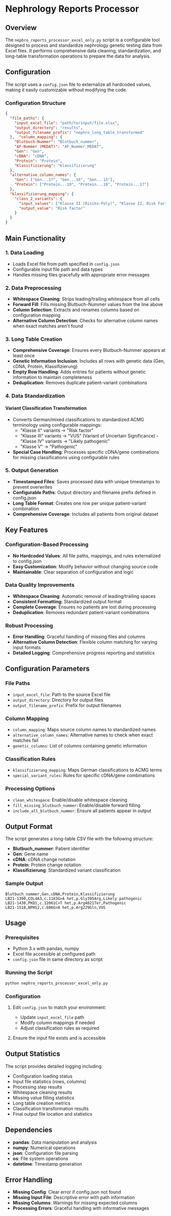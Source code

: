 # Nephrology Reports Processor

## Overview

The `nephro_reports_processor_excel_only.py` script is a configurable tool designed to process and standardize nephrology genetic testing data from Excel files. It performs comprehensive data cleaning, standardization, and long-table transformation operations to prepare the data for analysis.

## Configuration

The script uses a `config.json` file to externalize all hardcoded values, making it easily customizable without modifying the code.

### Configuration Structure

```json
{
  "file_paths": {
    "input_excel_file": "path/to/input/file.xlsx",
    "output_directory": "results",
    "output_filename_prefix": "nephro_long_table_transformed"
  },  "column_mapping": {
    "Blutbuch-Nummer": "Blutbuch_nummer",
    "AF-Nummer (MEDAT)": "AF_Nummer_MEDAT",
    "Gen": "Gen",
    "cDNA": "cDNA",
    "Protein": "Protein",
    "Klassifizierung": "Klassifizierung"
  },
  "alternative_column_names": {
    "Gen": ["Gen...17", "Gen...16", "Gen...15"],
    "Protein": ["Protein...19", "Protein...18", "Protein...17"]
  },
  "klassifizierung_mapping": {
    "class_2_variants": {
      "input_values": ["Klasse II (Risiko-Poly)", "Klasse II, Risk Factor"],
      "output_value": "Risk factor"
    }
  }
}
```

## Main Functionality

### 1. Data Loading
- Loads Excel file from path specified in `config.json`
- Configurable input file path and data types
- Handles missing files gracefully with appropriate error messages

### 2. Data Preprocessing
- **Whitespace Cleaning**: Strips leading/trailing whitespace from all cells
- **Forward Fill**: Fills missing Blutbuch-Nummer values from the line above
- **Column Selection**: Extracts and renames columns based on configuration mapping
- **Alternative Column Detection**: Checks for alternative column names when exact matches aren't found

### 3. Long Table Creation
- **Comprehensive Coverage**: Ensures every Blutbuch-Nummer appears at least once
- **Genetic Information Inclusion**: Includes all rows with genetic data (Gen, cDNA, Protein, Klassifizierung)
- **Empty Row Handling**: Adds entries for patients without genetic information to maintain completeness
- **Deduplication**: Removes duplicate patient-variant combinations

### 4. Data Standardization

#### Variant Classification Transformation
- Converts German/mixed classifications to standardized ACMG terminology using configurable mappings:
  - "Klasse II" variants → "Risk factor"
  - "Klasse III" variants → "VUS" (Variant of Uncertain Significance)  - "Klasse IV" variants → "Likely pathogenic"
  - "Klasse V" → "Pathogenic"
- **Special Case Handling**: Processes specific cDNA/gene combinations for missing classifications using configurable rules

### 5. Output Generation
- **Timestamped Files**: Saves processed data with unique timestamps to prevent overwrites
- **Configurable Paths**: Output directory and filename prefix defined in config.json
- **Long Table Format**: Creates one row per unique patient-variant combination
- **Comprehensive Coverage**: Includes all patients from original dataset

## Key Features

### Configuration-Based Processing
- **No Hardcoded Values**: All file paths, mappings, and rules externalized to config.json
- **Easy Customization**: Modify behavior without changing source code
- **Maintainable**: Clear separation of configuration and logic

### Data Quality Improvements
- **Whitespace Cleaning**: Automatic removal of leading/trailing spaces
- **Consistent Formatting**: Standardized output format
- **Complete Coverage**: Ensures no patients are lost during processing
- **Deduplication**: Removes redundant patient-variant combinations

### Robust Processing
- **Error Handling**: Graceful handling of missing files and columns
- **Alternative Column Detection**: Flexible column matching for varying input formats
- **Detailed Logging**: Comprehensive progress reporting and statistics

## Configuration Parameters

### File Paths
- `input_excel_file`: Path to the source Excel file
- `output_directory`: Directory for output files
- `output_filename_prefix`: Prefix for output filenames

### Column Mapping
- `column_mapping`: Maps source column names to standardized names
- `alternative_column_names`: Alternative names to check when exact matches fail
- `genetic_columns`: List of columns containing genetic information

### Classification Rules
- `klassifizierung_mapping`: Maps German classifications to ACMG terms
- `special_variant_rules`: Rules for specific cDNA/gene combinations

### Processing Options
- `clean_whitespace`: Enable/disable whitespace cleaning
- `fill_missing_blutbuch_nummer`: Enable/disable forward filling
- `include_all_blutbuch_nummer`: Ensure all patients appear in output

## Output Format

The script generates a long-table CSV file with the following structure:
- **Blutbuch_nummer**: Patient identifier
- **Gen**: Gene name
- **cDNA**: cDNA change notation
- **Protein**: Protein change notation  
- **Klassifizierung**: Standardized variant classification

### Sample Output
```csv
Blutbuch_nummer,Gen,cDNA,Protein,Klassifizierung
LB21-1390,COL4A3,c.1183G>A het,p.Gly395Arg,Likely pathogenic
LB21-1430,PKD1,c.12061C>T het,p.Arg4021Ter,Pathogenic
LB21-1518,NPHS2,c.686G>A het,p.Arg229Gln,VUS
```

## Usage

### Prerequisites
- Python 3.x with pandas, numpy
- Excel file accessible at configured path
- `config.json` file in same directory as script

### Running the Script
```bash
python nephro_reports_processor_excel_only.py
```

### Configuration
1. Edit `config.json` to match your environment:
   - Update `input_excel_file` path
   - Modify column mappings if needed
   - Adjust classification rules as required

2. Ensure the input file exists and is accessible

## Output Statistics
The script provides detailed logging including:  
- Configuration loading status
- Input file statistics (rows, columns)
- Processing step results
- Whitespace cleaning results
- Missing value filling statistics  
- Long table creation metrics
- Classification transformation results
- Final output file location and statistics

## Dependencies
- **pandas**: Data manipulation and analysis
- **numpy**: Numerical operations  
- **json**: Configuration file parsing
- **os**: File system operations
- **datetime**: Timestamp generation

## Error Handling
- **Missing Config**: Clear error if config.json not found
- **Missing Input File**: Descriptive error with path information
- **Missing Columns**: Warnings for missing expected columns
- **Processing Errors**: Graceful handling with informative messages
